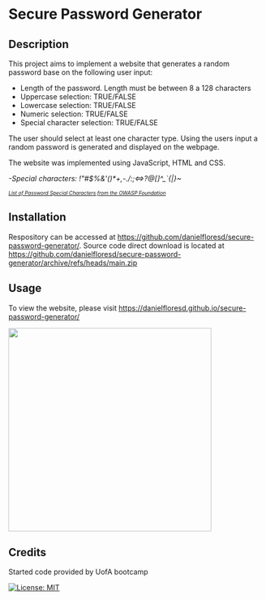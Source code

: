 
# Secure Password Generator

## Description

This project aims to implement a website that generates a random password base on the following user input:

* Length of the password. Length must be between 8 a 128 characters
* Uppercase selection: TRUE/FALSE
* Lowercase selection: TRUE/FALSE
* Numeric selection: TRUE/FALSE
* Special character selection: TRUE/FALSE  

The user should select at least one character type. Using the users input a random password is generated and displayed on the webpage.

The website was implemented using JavaScript, HTML and CSS.

<i>-Special characters: !"#$%&'()*+,-./:;<=>?@[\]^_`{|}~</i>

<a href="https://www.owasp.org/index.php/Password_special_characters" style="font-size:10px"><i>List of Password Special Characters from the OWASP Foundation </i></a>

## Installation
Respository can be accessed at https://github.com/danielfloresd/secure-password-generator/. Source code direct download is located at https://github.com/danielfloresd/secure-password-generator/archive/refs/heads/main.zip

## Usage
To view the website, please visit https://danielfloresd.github.io/secure-password-generator/

<img src="./assets/images/website.PNG" width="400" />

## Credits

Started code provided by UofA bootcamp

[![License: MIT](https://img.shields.io/badge/License-MIT-yellow.svg)](https://opensource.org/licenses/MIT)


<!-- 
User Story
AS AN employee with access to sensitive data
I WANT to randomly generate a password that meets certain criteria
SO THAT I can create a strong password that provides greater security

Acceptance Criteria
GIVEN I need a new, secure password
WHEN I click the button to generate a password
THEN I am presented with a series of prompts for password criteria
WHEN prompted for password criteria
THEN I select which criteria to include in the password
WHEN prompted for the length of the password
THEN I choose a length of at least 8 characters and no more than 128 characters
WHEN asked for character types to include in the password
THEN I confirm whether or not to include lowercase, uppercase, numeric, and/or special characters
WHEN I answer each prompt
THEN my input should be validated and at least one character type should be selected
WHEN all prompts are answered
THEN a password is generated that matches the selected criteria
WHEN the password is generated
THEN the password is either displayed in an alert or written to the page -->
